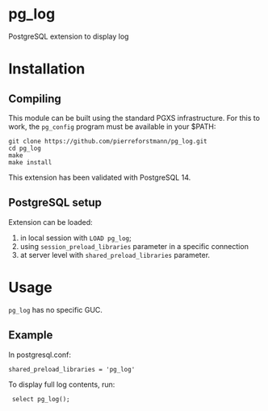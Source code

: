 # pg_log
PostgreSQL extension to display log 


# Installation
## Compiling

This module can be built using the standard PGXS infrastructure. For this to work, the `pg_config` program must be available in your $PATH:
  
`git clone https://github.com/pierreforstmann/pg_log.git` <br>
`cd pg_log` <br>
`make` <br>
`make install` <br>

This extension has been validated with PostgreSQL  14.

## PostgreSQL setup

Extension can be loaded:

1. in local session with `LOAD pg_log`; <br>
2. using `session_preload_libraries` parameter in a specific connection <br>
3. at server level with `shared_preload_libraries` parameter. <br> 

# Usage
`pg_log` has no specific GUC.

## Example

In postgresql.conf:

`shared_preload_libraries = 'pg_log'` <br>

To display full log contents, run:

` select pg_log();`

